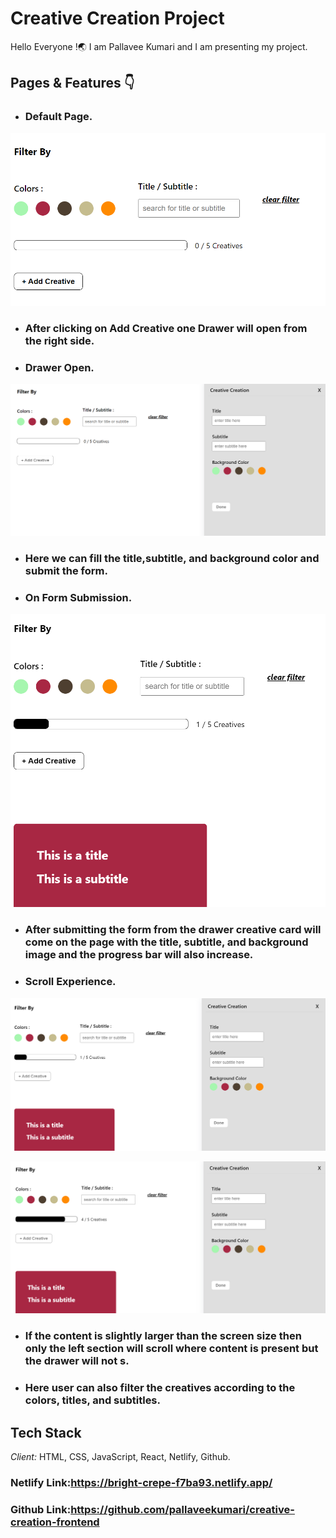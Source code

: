 # Creative Creation Project 

Hello Everyone !🌏 I am Pallavee Kumari and I am presenting my project.

## Pages & Features 👇

 - ### Default Page.
![App Screenshot](https://github.com/pallaveekumari/creative-creation-frontend/blob/master/src/Screenshots/Screenshot%201.png?raw=true)

 - ### After clicking on Add Creative one Drawer will open from the right side.
 - ### Drawer Open.
![App Screenshot](https://github.com/pallaveekumari/creative-creation-frontend/blob/master/src/Screenshots/Screenshot%202.png?raw=true)

 - ### Here we can fill the title,subtitle, and background color and submit the form.

 - ### On Form Submission.
![App Screenshot](https://github.com/pallaveekumari/creative-creation-frontend/blob/master/src/Screenshots/Screenshot%203.png?raw=true)

 - ### After submitting the form from the drawer creative card will come on the page with the title, subtitle, and background image and the progress bar will also increase.

 - ### Scroll Experience.
![App Screenshot](https://github.com/pallaveekumari/creative-creation-frontend/blob/master/src/Screenshots/Screenshot%204.png?raw=true)

![App Screenshot](https://github.com/pallaveekumari/creative-creation-frontend/blob/master/src/Screenshots/Screenshot%205.png?raw=true)

 - ### If the content is slightly larger than the screen size then only the left section will scroll where content is present but the drawer will not s.

 - ### Here user can also filter the creatives according to the colors, titles, and subtitles.
 

 ## Tech Stack

*Client:* HTML, CSS, JavaScript, React, Netlify, Github.

### Netlify Link:https://bright-crepe-f7ba93.netlify.app/

### Github Link:https://github.com/pallaveekumari/creative-creation-frontend
